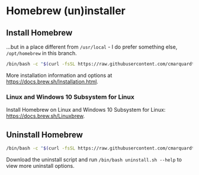 # Homebrew (un)installer

## Install Homebrew

...but in a place different from `/usr/local` - I do prefer something else, `/opt/homebrew` in this branch.

```bash
/bin/bash -c "$(curl -fsSL https://raw.githubusercontent.com/cmarquardt/homebrew-install/master/install.sh)"
```

More installation information and options at https://docs.brew.sh/Installation.html.

### Linux and Windows 10 Subsystem for Linux

Install Homebrew on Linux and Windows 10 Subsystem for Linux: https://docs.brew.sh/Linuxbrew.

## Uninstall Homebrew

```bash
/bin/bash -c "$(curl -fsSL https://raw.githubusercontent.com/cmarquardt/homebrew-install/master/uninstall.sh)"
```

Download the uninstall script and run `/bin/bash uninstall.sh --help` to view more uninstall options.
